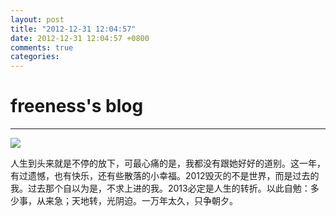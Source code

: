 ```yaml
---
layout: post
title: "2012-12-31 12:04:57"
date: 2012-12-31 12:04:57 +0800
comments: true
categories: 
---
```


# freeness's blog

----------

![](http://okqmqrbgo.bkt.clouddn.com/201212311204571.jpg)

>
人生到头来就是不停的放下，可最心痛的是，我都没有跟她好好的道别。这一年，有过遗憾，也有快乐，还有些散落的小幸福。2012毁灭的不是世界，而是过去的我。过去那个自以为是，不求上进的我。2013必定是人生的转折。以此自勉：多少事，从来急；天地转，光阴迫。一万年太久，只争朝夕。